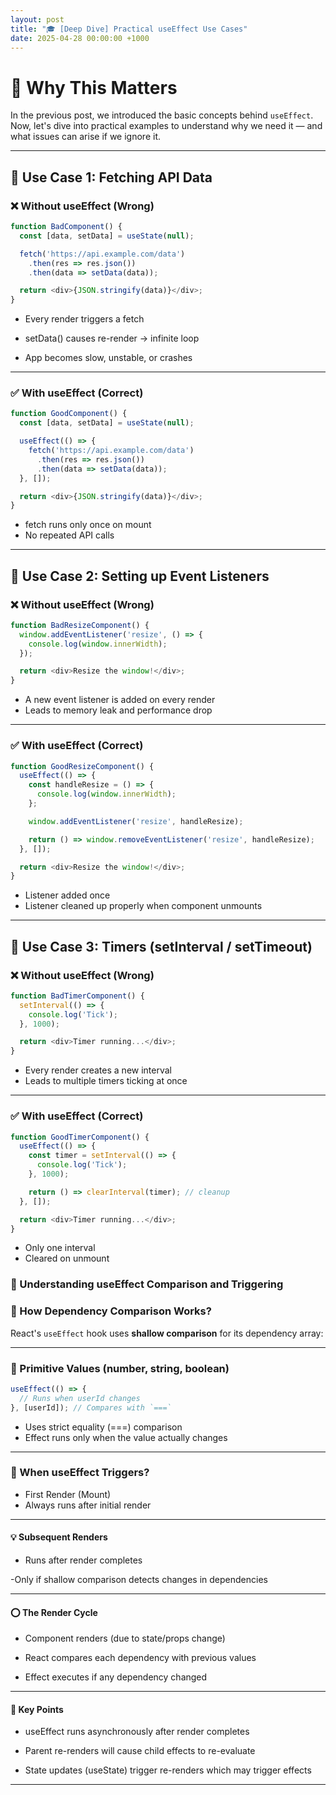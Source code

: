 ```yaml
---
layout: post
title: "🎓 [Deep Dive] Practical useEffect Use Cases"
date: 2025-04-28 00:00:00 +1000
---
```


# 🎯 Why This Matters

In the previous post, we introduced the basic concepts behind `useEffect`.
Now, let's dive into practical examples to understand why we need it — and what issues can arise if we ignore it.

---

## 📌 Use Case 1: Fetching API Data

### ❌ Without useEffect (Wrong)

```js
function BadComponent() {
  const [data, setData] = useState(null);

  fetch('https://api.example.com/data')
    .then(res => res.json())
    .then(data => setData(data));

  return <div>{JSON.stringify(data)}</div>;
}
```

- Every render triggers a fetch

- setData() causes re-render → infinite loop

- App becomes slow, unstable, or crashes


---

### ✅ With useEffect (Correct)

```js
function GoodComponent() {
  const [data, setData] = useState(null);

  useEffect(() => {
    fetch('https://api.example.com/data')
      .then(res => res.json())
      .then(data => setData(data));
  }, []);

  return <div>{JSON.stringify(data)}</div>;
}
```

- fetch runs only once on mount
- No repeated API calls


---

## 📌 Use Case 2: Setting up Event Listeners

### ❌ Without useEffect (Wrong)

```js
function BadResizeComponent() {
  window.addEventListener('resize', () => {
    console.log(window.innerWidth);
  });

  return <div>Resize the window!</div>;
}

```

- A new event listener is added on every render
- Leads to memory leak and performance drop


---

### ✅ With useEffect (Correct)

```js
function GoodResizeComponent() {
  useEffect(() => {
    const handleResize = () => {
      console.log(window.innerWidth);
    };

    window.addEventListener('resize', handleResize);

    return () => window.removeEventListener('resize', handleResize);
  }, []);

  return <div>Resize the window!</div>;
}
```

- Listener added once
- Listener cleaned up properly when component unmounts


---


## 📌 Use Case 3: Timers (setInterval / setTimeout)

### ❌ Without useEffect (Wrong)

``` js
function BadTimerComponent() {
  setInterval(() => {
    console.log('Tick');
  }, 1000);

  return <div>Timer running...</div>;
}
```

- Every render creates a new interval
- Leads to multiple timers ticking at once


---

### ✅ With useEffect (Correct)
``` js
function GoodTimerComponent() {
  useEffect(() => {
    const timer = setInterval(() => {
      console.log('Tick');
    }, 1000);

    return () => clearInterval(timer); // cleanup
  }, []);

  return <div>Timer running...</div>;
}
```

- Only one interval
- Cleared on unmount





### 🧪 Understanding useEffect Comparison and Triggering

###  💼 How Dependency Comparison Works?

React's `useEffect` hook uses **shallow comparison** for its dependency array:


---

### 🧐 Primitive Values (number, string, boolean)
```javascript
useEffect(() => {
  // Runs when userId changes
}, [userId]); // Compares with `===`
```

- Uses strict equality (===) comparison
- Effect runs only when the value actually changes


---

### 🤔 When useEffect Triggers?

- First Render (Mount)
- Always runs after initial render


---

#### 💡 Subsequent Renders

- Runs after render completes

-Only if shallow comparison detects changes in dependencies

---


#### ⭕️ The Render Cycle

- Component renders (due to state/props change)

- React compares each dependency with previous values

- Effect executes if any dependency changed

---

#### 🔑 Key Points
- useEffect runs asynchronously after render completes

- Parent re-renders will cause child effects to re-evaluate

- State updates (useState) trigger re-renders which may trigger effects

---

